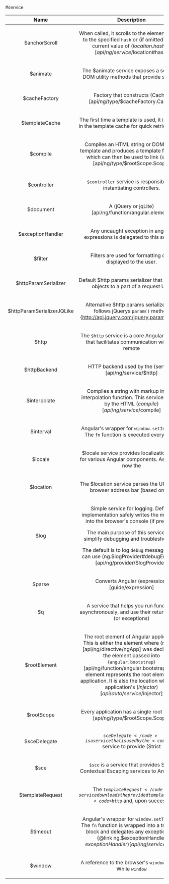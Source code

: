 
#service

| Name | Description |
| :--: | :--: |
| $anchorScroll | <p>When called, it scrolls to the element related to the specified <code>hash</code> or (if omitted) to the current value of ($location.hash())[api/ng/service/$location#hash]</p>  |
| $animate | <p>The $animate service exposes a series of DOM utility methods that provide support</p>  |
| $cacheFactory | <p>Factory that constructs (Cache)[api/ng/type/$cacheFactory.Cache]</p>  |
| $templateCache | <p>The first time a template is used, it is loaded in the template cache for quick retrieval. You</p>  |
| $compile | <p>Compiles an HTML string or DOM into a template and produces a template function, which can then be used to link (<code>scope</code>)[api/ng/type/$rootScope.Scope]</p>  |
| $controller | <p><code>$controller</code> service is responsible for instantiating controllers.</p>  |
| $document | <p>A (jQuery or jqLite)[api/ng/function/angular.element]</p>  |
| $exceptionHandler | <p>Any uncaught exception in angular expressions is delegated to this service.</p>  |
| $filter | <p>Filters are used for formatting data displayed to the user.</p>  |
| $httpParamSerializer | <p>Default $http params serializer that converts objects to a part of a request URL</p>  |
| $httpParamSerializerJQLike | <p>Alternative $http params serializer that follows jQuerys <code>param()</code> method {<a href="http://api.jquery.com/jquery.param/}">http://api.jquery.com/jquery.param/}</a> logic.</p>  |
| $http | <p>The <code>$http</code> service is a core Angular service that facilitates communication with the remote</p>  |
| $httpBackend | <p>HTTP backend used by the (service)[api/ng/service/$http]</p>  |
| $interpolate | <p>Compiles a string with markup into an interpolation function. This service is used by the HTML ($compile)[api/ng/service/$compile]</p>  |
| $interval | <p>Angular&#39;s wrapper for <code>window.setInterval</code>. The <code>fn</code> function is executed every <code>delay</code></p>  |
| $locale | <p>$locale service provides localization rules for various Angular components. As of right now the</p>  |
| $location | <p>The $location service parses the URL in the browser address bar (based on the</p>  |
| $log | <p>Simple service for logging. Default implementation safely writes the message into the browser&#39;s console (if present).</p> <p>The main purpose of this service is to simplify debugging and troubleshooting.</p> <p>The default is to log <code>debug</code> messages. You can use (ng.$logProvider#debugEnabled)[api/ng/provider/$logProvider]</p>  |
| $parse | <p>Converts Angular (expression)[guide/expression]</p>  |
| $q | <p>A service that helps you run functions asynchronously, and use their return values (or exceptions)</p>  |
| $rootElement | <p>The root element of Angular application. This is either the element where (ngApp)[api/ng/directive/ngApp] was declared or the element passed into (<code>angular.bootstrap</code>)[api/ng/function/angular.bootstrap]. The element represents the root element of application. It is also the location where the application&#39;s ($injector)[api/auto/service/$injector]</p>  |
| $rootScope | <p>Every application has a single root (scope)[api/ng/type/$rootScope.Scope]</p>  |
| $sceDelegate | <p><code>$sceDelegate</code> is a service that is used by the <code>$sce</code> service to provide (Strict</p>  |
| $sce | <p><code>$sce</code> is a service that provides Strict Contextual Escaping services to AngularJS.</p>  |
| $templateRequest | <p>The <code>$templateRequest</code> service downloads the provided template using <code>$http</code> and, upon success,</p>  |
| $timeout | <p>Angular&#39;s wrapper for <code>window.setTimeout</code>. The <code>fn</code> function is wrapped into a try/catch block and delegates any exceptions to {@link ng.$exceptionHandler $exceptionHandler)[api/ng/service/$sce]</p>  |
| $window | <p>A reference to the browser&#39;s <code>window</code> object. While <code>window</code></p>  |

